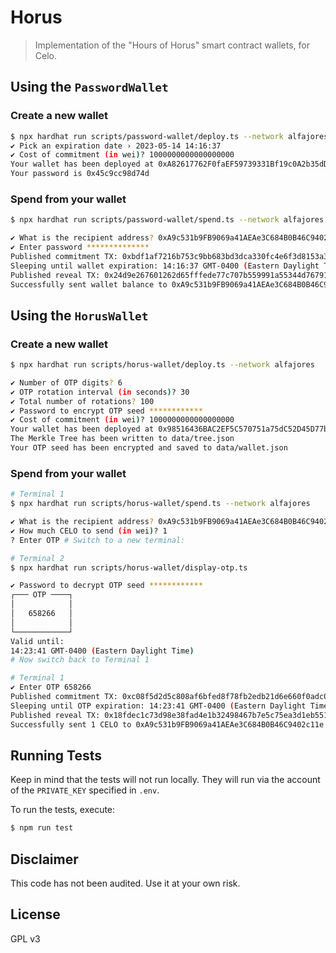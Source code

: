 # Horus

> Implementation of the "Hours of Horus" smart contract wallets, for Celo.

## Using the `PasswordWallet`

### Create a new wallet

```sh
$ npx hardhat run scripts/password-wallet/deploy.ts --network alfajores
✔ Pick an expiration date › 2023-05-14 14:16:37
✔ Cost of commitment (in wei)? 1000000000000000000
Your wallet has been deployed at 0xA82617762F0faEF59739331Bf19c0A2b35dD4b1B
Your password is 0x45c9cc98d74d
```

### Spend from your wallet

```sh
$ npx hardhat run scripts/password-wallet/spend.ts --network alfajores

✔ What is the recipient address? 0xA9c531b9FB9069a41AEAe3C684B0B46C9402c11e
✔ Enter password **************
Published commitment TX: 0xbdf1af7216b753c9bb683bd3dca330fc4e6f3d8153a324aba26a12149d231d34
Sleeping until wallet expiration: 14:16:37 GMT-0400 (Eastern Daylight Time)
Published reveal TX: 0x24d9e267601262d65fffede77c707b559991a55344d767916771a79b2d172a3f
Successfully sent wallet balance to 0xA9c531b9FB9069a41AEAe3C684B0B46C9402c11e
```

## Using the `HorusWallet`

### Create a new wallet

```sh
$ npx hardhat run scripts/horus-wallet/deploy.ts --network alfajores

✔ Number of OTP digits? 6
✔ OTP rotation interval (in seconds)? 30
✔ Total number of rotations? 100
✔ Password to encrypt OTP seed ************
✔ Cost of commitment (in wei)? 1000000000000000000
Your wallet has been deployed at 0x98516436BAC2EF5C570751a75dC52D45D77b2bbf
The Merkle Tree has been written to data/tree.json
Your OTP seed has been encrypted and saved to data/wallet.json
```

### Spend from your wallet

```sh
# Terminal 1
$ npx hardhat run scripts/horus-wallet/spend.ts --network alfajores

✔ What is the recipient address? 0xA9c531b9FB9069a41AEAe3C684B0B46C9402c11e
✔ How much CELO to send (in wei)? 1
? Enter OTP # Switch to a new terminal:
```

```sh
# Terminal 2
$ npx hardhat run scripts/horus-wallet/display-otp.ts

✔ Password to decrypt OTP seed ************
┌─── OTP ────┐
│            │
│   658266   │
│            │
└────────────┘
Valid until:
14:23:41 GMT-0400 (Eastern Daylight Time)
# Now switch back to Terminal 1
```

```sh
# Terminal 1
✔ Enter OTP 658266
Published commitment TX: 0xc08f5d2d5c808af6bfed8f78fb2edb21d6e660f0adc0e35e3d6fcf7b5cea04e4
Sleeping until OTP expiration: 14:23:41 GMT-0400 (Eastern Daylight Time)
Published reveal TX: 0x18fdec1c73d98e38fad4e1b32498467b7e5c75ea3d1eb55108ce6256f051bea8
Successfully sent 1 CELO to 0xA9c531b9FB9069a41AEAe3C684B0B46C9402c11e
```

## Running Tests

Keep in mind that the tests will not run locally.
They will run via the account of the `PRIVATE_KEY` specified in `.env`.

To run the tests, execute:

```sh
$ npm run test
```

## Disclaimer

This code has not been audited. Use it at your own risk.

## License

GPL v3
